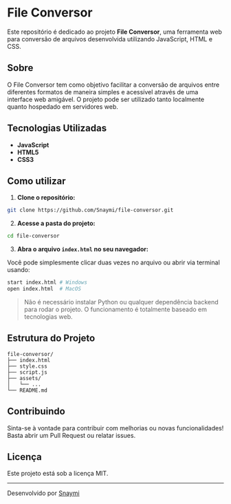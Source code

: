 # File Conversor

Este repositório é dedicado ao projeto **File Conversor**, uma ferramenta web para conversão de arquivos desenvolvida utilizando JavaScript, HTML e CSS.

## Sobre

O File Conversor tem como objetivo facilitar a conversão de arquivos entre diferentes formatos de maneira simples e acessível através de uma interface web amigável. O projeto pode ser utilizado tanto localmente quanto hospedado em servidores web.

## Tecnologias Utilizadas

- **JavaScript**
- **HTML5**
- **CSS3**

## Como utilizar

1. **Clone o repositório:**

```bash
git clone https://github.com/Snaymi/file-conversor.git
```

2. **Acesse a pasta do projeto:**

```bash
cd file-conversor
```

3. **Abra o arquivo `index.html` no seu navegador:**

Você pode simplesmente clicar duas vezes no arquivo ou abrir via terminal usando:

```bash
start index.html # Windows
open index.html  # MacOS
```

> Não é necessário instalar Python ou qualquer dependência backend para rodar o projeto. O funcionamento é totalmente baseado em tecnologias web.

## Estrutura do Projeto

```
file-conversor/
├── index.html
├── style.css
├── script.js
├── assets/
│   └── ...
└── README.md
```

## Contribuindo

Sinta-se à vontade para contribuir com melhorias ou novas funcionalidades! Basta abrir um Pull Request ou relatar issues.

## Licença

Este projeto está sob a licença MIT.

---

Desenvolvido por [Snaymi](https://github.com/Snaymi)